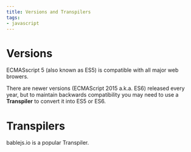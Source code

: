 ```yaml
---
title: Versions and Transpilers
tags:
- javascript
---
```


# Versions
ECMASscript 5 (also known as ES5) is compatible with all major web browers.

There are newer versions (ECMAScript 2015 a.k.a. ES6) released every year, but to maintain backwards compatibility you may need to use a **Transpiler** to convert it into ES5 or ES6.

# Transpilers

bablejs.io is a popular Transpiler.

